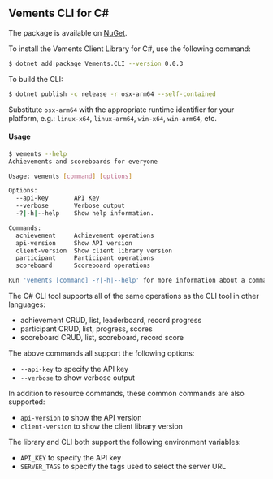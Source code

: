 ## Vements CLI for C#

The package is available on [NuGet](https://www.nuget.org/packages/Vements.CLI/).

To install the Vements Client Library for C#, use the following command:

```bash
$ dotnet add package Vements.CLI --version 0.0.3
```

To build the CLI:

```bash
$ dotnet publish -c release -r osx-arm64 --self-contained
```

Substitute `osx-arm64` with the appropriate runtime identifier for your platform, e.g.: `linux-x64`, `linux-arm64`, `win-x64`, `win-arm64`, etc.

#### Usage

```bash 
$ vements --help
Achievements and scoreboards for everyone

Usage: vements [command] [options]

Options:
  --api-key       API Key
  --verbose       Verbose output
  -?|-h|--help    Show help information.

Commands:
  achievement     Achievement operations
  api-version     Show API version
  client-version  Show client library version
  participant     Participant operations
  scoreboard      Scoreboard operations

Run 'vements [command] -?|-h|--help' for more information about a command.
```

The C# CLI tool supports all of the same operations as the CLI tool in other languages:

* achievement CRUD, list, leaderboard, record progress
* participant CRUD, list, progress, scores
* scoreboard CRUD, list, scoreboard, record score

The above commands all support the following options:

* `--api-key` to specify the API key
* `--verbose` to show verbose output

In addition to resource commands, these common commands are also supported:

* `api-version` to show the API version
* `client-version` to show the client library version

The library and CLI both support the following environment variables:

* `API_KEY` to specify the API key
* `SERVER_TAGS` to specify the tags used to select the server URL

